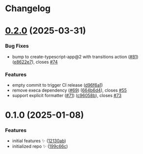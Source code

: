 # Changelog

# [0.2.0](https://github.com/JoshuaKGoldberg/formatly/compare/0.1.0...0.2.0) (2025-03-31)

### Bug Fixes

- bump to create-typescript-app@2 with transitions action ([#81](https://github.com/JoshuaKGoldberg/formatly/issues/81)) ([e8622e7](https://github.com/JoshuaKGoldberg/formatly/commit/e8622e711cb2033ad653838693721671b99743b6)), closes [#74](https://github.com/JoshuaKGoldberg/formatly/issues/74)

### Features

- empty commit to trigger CI release ([d96f6a1](https://github.com/JoshuaKGoldberg/formatly/commit/d96f6a1e8b1e3150da5a73ae8c590bd84de27c4e))
- remove execa dependency ([#69](https://github.com/JoshuaKGoldberg/formatly/issues/69)) ([664b6d4](https://github.com/JoshuaKGoldberg/formatly/commit/664b6d499031769f0abf6f93d3a5fdd564f8c379)), closes [#55](https://github.com/JoshuaKGoldberg/formatly/issues/55)
- support explicit formatter ([#71](https://github.com/JoshuaKGoldberg/formatly/issues/71)) ([c96058b](https://github.com/JoshuaKGoldberg/formatly/commit/c96058bff91e47e39e851451f23905c2d116d20d)), closes [#73](https://github.com/JoshuaKGoldberg/formatly/issues/73)

# 0.1.0 (2025-01-08)

### Features

- initial features ✨ ([12130ab](https://github.com/JoshuaKGoldberg/formatly/commit/12130ab62d1198acfbd8360aa5babe94e2c413d0))
- initialized repo ✨ ([199c66c](https://github.com/JoshuaKGoldberg/formatly/commit/199c66cfef24c0e86c57a3cd83843764a9698210))
